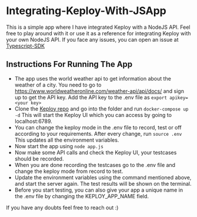 # Integrating-Keploy-With-JSApp
This is a simple app where I have integrated Keploy with a NodeJS API. Feel free to play around with it or use it as a reference for integrating Keploy with your own NodeJS API.
If you face any issues, you can open an issue at [Typescript-SDK](https://github.com/keploy/typescript-sdk)

## Instructions For Running The App
- The app uses the world weather api to get information about the weather of a city. You need to go to https://www.worldweatheronline.com/weather-api/api/docs/
and sign up to get the API key. Add the API key to the .env file as 
``` export apikey= <your key> ```
- Clone the [Keploy repo](https://github.com/keploy/keploy) and go into the folder and run
``` docker-compose up -d ```
This will start the Keploy UI which you can access by going to localhost:6789.
- You can change the keploy mode in the .env file to record, test or off according to your requirements. After every change, run 
``` source .env ```
This updates all the environment variables.
- Now start the app using 
``` node app.js ```
- Now make some API calls and check the Keploy UI, your testcases should be recorded.
- When you are done recording the testcases go to the .env file and change the keploy mode from record to test.
- Update the environment variables using the command mentioned above, and start the server again. The test results will be shown on the terminal.
- Before you start testing, you can also give your app a unique name in the .env file by changing the KEPLOY_APP_NAME field.

If you have any doubts feel free to reach out :)
